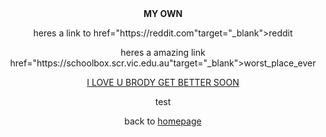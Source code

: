 <html>

<center>

<head>
<b>MY OWN</b>
</head>

<body>

<p> heres a link to <a> href="https://reddit.com"target="_blank">reddit

<p>heres a amazing link <a> href="https://schoolbox.scr.vic.edu.au"target="_blank">worst_place_ever
<br>
<p><u>I LOVE U BRODY GET BETTER SOON</u>

<p>test



             


<p> back to <a href="index.html">homepage